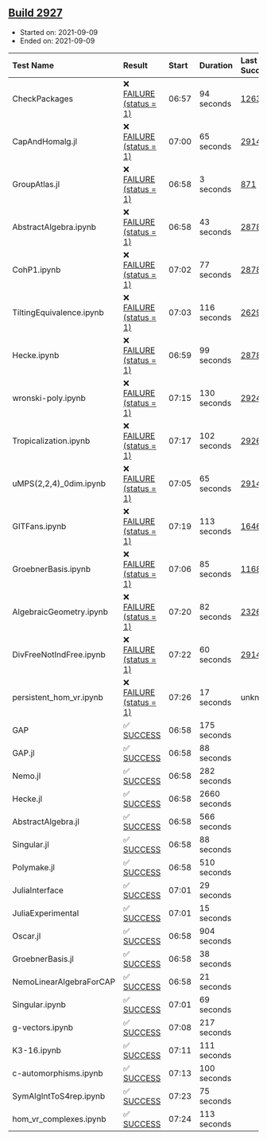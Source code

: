 ## [Build 2927](https://oscarci.mathematik.uni-kl.de/job/oscar-stable/2927/)

* Started on: 2021-09-09
* Ended on: 2021-09-09

| Test Name    | Result | Start | Duration | Last Success | First Failure |
|:-------------|:-------|:------|:---------|:-------------|:--------------|
| CheckPackages | ❌ [FAILURE (status = 1)](https://oscarci.mathematik.uni-kl.de/job/oscar-stable/2927/artifact/logs/build-2927/CheckPackages.log) | 06:57 | 94 seconds | [1263](https://oscarci.mathematik.uni-kl.de/job/oscar-stable/1263/) | [1264](https://oscarci.mathematik.uni-kl.de/job/oscar-stable/1264/) |
| CapAndHomalg.jl | ❌ [FAILURE (status = 1)](https://oscarci.mathematik.uni-kl.de/job/oscar-stable/2927/artifact/logs/build-2927/CapAndHomalg.jl.log) | 07:00 | 65 seconds | [2914](https://oscarci.mathematik.uni-kl.de/job/oscar-stable/2914/) | [2915](https://oscarci.mathematik.uni-kl.de/job/oscar-stable/2915/) |
| GroupAtlas.jl | ❌ [FAILURE (status = 1)](https://oscarci.mathematik.uni-kl.de/job/oscar-stable/2927/artifact/logs/build-2927/GroupAtlas.jl.log) | 06:58 | 3 seconds | [871](https://oscarci.mathematik.uni-kl.de/job/oscar-stable/871/) | [872](https://oscarci.mathematik.uni-kl.de/job/oscar-stable/872/) |
| AbstractAlgebra.ipynb | ❌ [FAILURE (status = 1)](https://oscarci.mathematik.uni-kl.de/job/oscar-stable/2927/artifact/logs/build-2927/AbstractAlgebra.ipynb.log) | 06:58 | 43 seconds | [2878](https://oscarci.mathematik.uni-kl.de/job/oscar-stable/2878/) | [2879](https://oscarci.mathematik.uni-kl.de/job/oscar-stable/2879/) |
| CohP1.ipynb | ❌ [FAILURE (status = 1)](https://oscarci.mathematik.uni-kl.de/job/oscar-stable/2927/artifact/logs/build-2927/CohP1.ipynb.log) | 07:02 | 77 seconds | [2878](https://oscarci.mathematik.uni-kl.de/job/oscar-stable/2878/) | [2879](https://oscarci.mathematik.uni-kl.de/job/oscar-stable/2879/) |
| TiltingEquivalence.ipynb | ❌ [FAILURE (status = 1)](https://oscarci.mathematik.uni-kl.de/job/oscar-stable/2927/artifact/logs/build-2927/TiltingEquivalence.ipynb.log) | 07:03 | 116 seconds | [2629](https://oscarci.mathematik.uni-kl.de/job/oscar-stable/2629/) | [2630](https://oscarci.mathematik.uni-kl.de/job/oscar-stable/2630/) |
| Hecke.ipynb | ❌ [FAILURE (status = 1)](https://oscarci.mathematik.uni-kl.de/job/oscar-stable/2927/artifact/logs/build-2927/Hecke.ipynb.log) | 06:59 | 99 seconds | [2878](https://oscarci.mathematik.uni-kl.de/job/oscar-stable/2878/) | [2879](https://oscarci.mathematik.uni-kl.de/job/oscar-stable/2879/) |
| wronski-poly.ipynb | ❌ [FAILURE (status = 1)](https://oscarci.mathematik.uni-kl.de/job/oscar-stable/2927/artifact/logs/build-2927/wronski-poly.ipynb.log) | 07:15 | 130 seconds | [2924](https://oscarci.mathematik.uni-kl.de/job/oscar-stable/2924/) | [2925](https://oscarci.mathematik.uni-kl.de/job/oscar-stable/2925/) |
| Tropicalization.ipynb | ❌ [FAILURE (status = 1)](https://oscarci.mathematik.uni-kl.de/job/oscar-stable/2927/artifact/logs/build-2927/Tropicalization.ipynb.log) | 07:17 | 102 seconds | [2926](https://oscarci.mathematik.uni-kl.de/job/oscar-stable/2926/) | [2927](https://oscarci.mathematik.uni-kl.de/job/oscar-stable/2927/) |
| uMPS(2,2,4)_0dim.ipynb | ❌ [FAILURE (status = 1)](https://oscarci.mathematik.uni-kl.de/job/oscar-stable/2927/artifact/logs/build-2927/uMPS-2-2-4-_0dim.ipynb.log) | 07:05 | 65 seconds | [2914](https://oscarci.mathematik.uni-kl.de/job/oscar-stable/2914/) | [2915](https://oscarci.mathematik.uni-kl.de/job/oscar-stable/2915/) |
| GITFans.ipynb | ❌ [FAILURE (status = 1)](https://oscarci.mathematik.uni-kl.de/job/oscar-stable/2927/artifact/logs/build-2927/GITFans.ipynb.log) | 07:19 | 113 seconds | [1646](https://oscarci.mathematik.uni-kl.de/job/oscar-stable/1646/) | [1647](https://oscarci.mathematik.uni-kl.de/job/oscar-stable/1647/) |
| GroebnerBasis.ipynb | ❌ [FAILURE (status = 1)](https://oscarci.mathematik.uni-kl.de/job/oscar-stable/2927/artifact/logs/build-2927/GroebnerBasis.ipynb.log) | 07:06 | 85 seconds | [1168](https://oscarci.mathematik.uni-kl.de/job/oscar-stable/1168/) | [1169](https://oscarci.mathematik.uni-kl.de/job/oscar-stable/1169/) |
| AlgebraicGeometry.ipynb | ❌ [FAILURE (status = 1)](https://oscarci.mathematik.uni-kl.de/job/oscar-stable/2927/artifact/logs/build-2927/AlgebraicGeometry.ipynb.log) | 07:20 | 82 seconds | [2326](https://oscarci.mathematik.uni-kl.de/job/oscar-stable/2326/) | [2327](https://oscarci.mathematik.uni-kl.de/job/oscar-stable/2327/) |
| DivFreeNotIndFree.ipynb | ❌ [FAILURE (status = 1)](https://oscarci.mathematik.uni-kl.de/job/oscar-stable/2927/artifact/logs/build-2927/DivFreeNotIndFree.ipynb.log) | 07:22 | 60 seconds | [2914](https://oscarci.mathematik.uni-kl.de/job/oscar-stable/2914/) | [2915](https://oscarci.mathematik.uni-kl.de/job/oscar-stable/2915/) |
| persistent_hom_vr.ipynb | ❌ [FAILURE (status = 1)](https://oscarci.mathematik.uni-kl.de/job/oscar-stable/2927/artifact/logs/build-2927/persistent_hom_vr.ipynb.log) | 07:26 | 17 seconds | unknown | unknown |
| GAP | ✅ [SUCCESS](https://oscarci.mathematik.uni-kl.de/job/oscar-stable/2927/artifact/logs/build-2927/GAP.log) | 06:58 | 175 seconds |  |  |
| GAP.jl | ✅ [SUCCESS](https://oscarci.mathematik.uni-kl.de/job/oscar-stable/2927/artifact/logs/build-2927/GAP.jl.log) | 06:58 | 88 seconds |  |  |
| Nemo.jl | ✅ [SUCCESS](https://oscarci.mathematik.uni-kl.de/job/oscar-stable/2927/artifact/logs/build-2927/Nemo.jl.log) | 06:58 | 282 seconds |  |  |
| Hecke.jl | ✅ [SUCCESS](https://oscarci.mathematik.uni-kl.de/job/oscar-stable/2927/artifact/logs/build-2927/Hecke.jl.log) | 06:58 | 2660 seconds |  |  |
| AbstractAlgebra.jl | ✅ [SUCCESS](https://oscarci.mathematik.uni-kl.de/job/oscar-stable/2927/artifact/logs/build-2927/AbstractAlgebra.jl.log) | 06:58 | 566 seconds |  |  |
| Singular.jl | ✅ [SUCCESS](https://oscarci.mathematik.uni-kl.de/job/oscar-stable/2927/artifact/logs/build-2927/Singular.jl.log) | 06:58 | 88 seconds |  |  |
| Polymake.jl | ✅ [SUCCESS](https://oscarci.mathematik.uni-kl.de/job/oscar-stable/2927/artifact/logs/build-2927/Polymake.jl.log) | 06:58 | 510 seconds |  |  |
| JuliaInterface | ✅ [SUCCESS](https://oscarci.mathematik.uni-kl.de/job/oscar-stable/2927/artifact/logs/build-2927/JuliaInterface.log) | 07:01 | 29 seconds |  |  |
| JuliaExperimental | ✅ [SUCCESS](https://oscarci.mathematik.uni-kl.de/job/oscar-stable/2927/artifact/logs/build-2927/JuliaExperimental.log) | 07:01 | 15 seconds |  |  |
| Oscar.jl | ✅ [SUCCESS](https://oscarci.mathematik.uni-kl.de/job/oscar-stable/2927/artifact/logs/build-2927/Oscar.jl.log) | 06:58 | 904 seconds |  |  |
| GroebnerBasis.jl | ✅ [SUCCESS](https://oscarci.mathematik.uni-kl.de/job/oscar-stable/2927/artifact/logs/build-2927/GroebnerBasis.jl.log) | 06:58 | 38 seconds |  |  |
| NemoLinearAlgebraForCAP | ✅ [SUCCESS](https://oscarci.mathematik.uni-kl.de/job/oscar-stable/2927/artifact/logs/build-2927/NemoLinearAlgebraForCAP.log) | 06:58 | 21 seconds |  |  |
| Singular.ipynb | ✅ [SUCCESS](https://oscarci.mathematik.uni-kl.de/job/oscar-stable/2927/artifact/logs/build-2927/Singular.ipynb.log) | 07:01 | 69 seconds |  |  |
| g-vectors.ipynb | ✅ [SUCCESS](https://oscarci.mathematik.uni-kl.de/job/oscar-stable/2927/artifact/logs/build-2927/g-vectors.ipynb.log) | 07:08 | 217 seconds |  |  |
| K3-16.ipynb | ✅ [SUCCESS](https://oscarci.mathematik.uni-kl.de/job/oscar-stable/2927/artifact/logs/build-2927/K3-16.ipynb.log) | 07:11 | 111 seconds |  |  |
| c-automorphisms.ipynb | ✅ [SUCCESS](https://oscarci.mathematik.uni-kl.de/job/oscar-stable/2927/artifact/logs/build-2927/c-automorphisms.ipynb.log) | 07:13 | 100 seconds |  |  |
| SymAlgIntToS4rep.ipynb | ✅ [SUCCESS](https://oscarci.mathematik.uni-kl.de/job/oscar-stable/2927/artifact/logs/build-2927/SymAlgIntToS4rep.ipynb.log) | 07:23 | 75 seconds |  |  |
| hom_vr_complexes.ipynb | ✅ [SUCCESS](https://oscarci.mathematik.uni-kl.de/job/oscar-stable/2927/artifact/logs/build-2927/hom_vr_complexes.ipynb.log) | 07:24 | 113 seconds |  |  |
